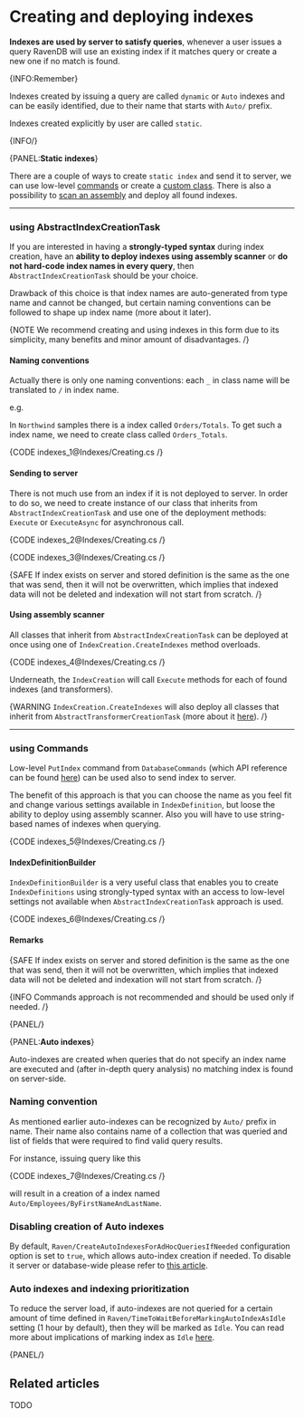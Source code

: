 ﻿# Creating and deploying indexes

**Indexes are used by server to satisfy queries**, whenever a user issues a query RavenDB will use an existing index if it matches query or create a new one if no match is found.

{INFO:Remember}

Indexes created by issuing a query are called `dynamic` or `Auto` indexes and can be easily identified, due to their name that starts with `Auto/` prefix.

Indexes created explicitly by user are called `static`.

{INFO/}

{PANEL:**Static indexes**}

There are a couple of ways to create `static index` and send it to server, we can use low-level [commands](../indexes/creating-and-deploying#using-commands) or create a [custom class](../indexes/creating-and-deploying#using-abstractindexcreationtask). There is also a possibility to [scan an assembly](../indexes/creating-and-deploying#using-assembly-scanner) and deploy all found indexes.

<hr />

### using AbstractIndexCreationTask

If you are interested in having a **strongly-typed syntax** during index creation, have an **ability to deploy indexes using assembly scanner** or **do not hard-code index names in every query**, then `AbstractIndexCreationTask` should be your choice. 

Drawback of this choice is that index names are auto-generated from type name and cannot be changed, but certain naming conventions can be followed to shape up index name (more about it later).

{NOTE We recommend creating and using indexes in this form due to its simplicity, many benefits and minor amount of disadvantages. /}

#### Naming conventions

Actually there is only one naming conventions: each `_` in class name will be translated to `/` in index name.

e.g.

In `Northwind` samples there is a index called `Orders/Totals`. To get such a index name, we need to create class called `Orders_Totals`.

{CODE indexes_1@Indexes/Creating.cs /}

#### Sending to server

There is not much use from an index if it is not deployed to server. In order to do so, we need to create instance of our class that inherits from `AbstractIndexCreationTask` and use one of the deployment methods: `Execute` or `ExecuteAsync` for asynchronous call.

{CODE indexes_2@Indexes/Creating.cs /}

{CODE indexes_3@Indexes/Creating.cs /}

{SAFE If index exists on server and stored definition is the same as the one that was send, then it will not be overwritten, which implies that indexed data will not be deleted and indexation will not start from scratch. /}

#### Using assembly scanner

All classes that inherit from `AbstractIndexCreationTask` can be deployed at once using one of `IndexCreation.CreateIndexes` method overloads.

{CODE indexes_4@Indexes/Creating.cs /}

Underneath, the `IndexCreation` will call `Execute` methods for each of found indexes (and transformers).

{WARNING `IndexCreation.CreateIndexes` will also deploy all classes that inherit from `AbstractTransformerCreationTask` (more about it [here](../transformers/creating-and-deploying)). /}

<hr />

### using Commands

Low-level `PutIndex` command from `DatabaseCommands` (which API reference can be found [here](../client-api/commands/indexes/put)) can be used also to send index to server.

The benefit of this approach is that you can choose the name as you feel fit and change various settings available in `IndexDefinition`, but loose the ability to deploy using assembly scanner. Also you will have to use string-based names of indexes when querying.

{CODE indexes_5@Indexes/Creating.cs /}

#### IndexDefinitionBuilder

`IndexDefinitionBuilder` is a very useful class that enables you to create `IndexDefinitions` using strongly-typed syntax with an access to low-level settings not available when `AbstractIndexCreationTask` approach is used.

{CODE indexes_6@Indexes/Creating.cs /}

#### Remarks

{SAFE If index exists on server and stored definition is the same as the one that was send, then it will not be overwritten, which implies that indexed data will not be deleted and indexation will not start from scratch. /}

{INFO Commands approach is not recommended and should be used only if needed. /}

{PANEL/}

{PANEL:**Auto indexes**}

Auto-indexes are created when queries that do not specify an index name are executed and (after in-depth query analysis) no matching index is found on server-side.

### Naming convention

As mentioned earlier auto-indexes can be recognized by `Auto/` prefix in name. Their name also contains name of a collection that was queried and list of fields that were required to find valid query results.

For instance, issuing query like this

{CODE indexes_7@Indexes/Creating.cs /}

will result in a creation of a index named `Auto/Employees/ByFirstNameAndLastName`.

### Disabling creation of Auto indexes

By default, `Raven/CreateAutoIndexesForAdHocQueriesIfNeeded` configuration option is set to `true`, which allows auto-index creation if needed. To disable it server or database-wide please refer to [this article](../server/configuration/configuration-options).

### Auto indexes and indexing prioritization

To reduce the server load, if auto-indexes are not queried for a certain amount of time defined in `Raven/TimeToWaitBeforeMarkingAutoIndexAsIdle` setting (1 hour by default), then they will be marked as `Idle`. You can read more about implications of marking index as `Idle` [here](../server/administration/index-administration#index-prioritization).

{PANEL/}

## Related articles

TODO